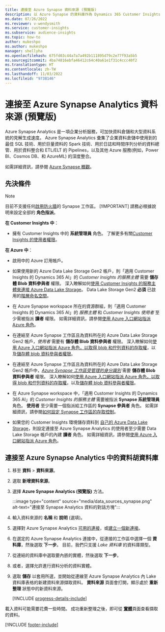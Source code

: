```yaml
---
title: 連接至 Azure Synapse 資料來源 (預覽版)
description: 以 Azure Synapse 的資料庫作為 Dynamics 365 Customer Insights 的資料來源。
ms.date: 07/26/2022
ms.reviewer: v-wendysmith
ms.service: customer-insights
ms.subservice: audience-insights
ms.topic: how-to
author: mukeshpo
ms.author: mukeshpo
manager: shellyha
ms.openlocfilehash: 675fd03c44a7a7a492b111895d79c2e77f93a5b5
ms.sourcegitcommit: 4ba74816ebfa46412c64c40a61e1f31c4ccc40f2
ms.translationtype: HT
ms.contentlocale: zh-TW
ms.lasthandoff: 11/03/2022
ms.locfileid: "9738146"
---
```

# <a name="connect-an-azure-synapse-analytics-data-source-preview"></a>連接至 Azure Synapse Analytics 資料來源 (預覽版)

Azure Synapse Analytics 是一項企業分析服務，可加快資料倉儲和大型資料系統的見解生成速度。 Azure Synapse Analytics 彙集了企業資料倉儲中使用到的最佳 SQL 技術、用於巨量資料的 Spark 技術、用於日誌和時間序列分析的資料總管、用於資料整合和 ETL/ELT 的 Pipelines，以及其他 Azure 服務(例如，Power BI、Cosmos DB、和 AzureML) 的深度整合。

如需詳細資訊，請參閱 [Azure Synapse 概觀](/azure/synapse-analytics/overview-what-is)。

## <a name="prerequisites"></a>先決條件

> [!NOTE]
> 目前不支援任何[啟用防火牆](/azure/synapse-analytics/security/synapse-workspace-ip-firewall)的 Synapse 工作區。
> [!IMPORTANT]
> 請務必根據說明來設定全部的 **角色指派**。  

**在 Customer Insights 中**：

* 擁有 Customer Insights 中的 **系統管理員** 角色。 了解更多有關[Customer Insights 的使用者權限](permissions.md#add-users)。

**在 Azure 中**：

- 啟用中的 Azure 訂用帳戶。

- 如果使用新的 Azure Data Lake Storage Gen2 帳戶，則「適用 Customer Insights 的 Dynamics 365 AI」的 *Customer Insights 的服務主體* 需要 **儲存體 Blob 資料參與者** 權限。 深入瞭解如何[使用 Customer Insights 的服務主體來連接 Azure Data Lake Storage](connect-service-principal.md)。 Data Lake Storage Gen2 **必須** 已啟用的[階層命名空間](/azure/storage/blobs/data-lake-storage-namespace)。

- 在 Azure Synapse workspace 所在的資源群組，則「適用 Customer Insights 的 Dynamics 365 AI」的 *服務主體* 和 *Customer Insights 使用者* 至少需被指派 **讀者** 權限。 如需詳細資訊，請參閱[使用 Azure 入口網站指派 Azure 角色](/azure/role-based-access-control/role-assignments-portal)。

- 在連結至 Azure Synapse 工作區且為資料所在的 Azure Data Lake Storage Gen2 帳戶，*使用者* 需要有 **儲存體 Blob 資料參與者** 權限。 深入瞭解如何[使用 Azure 入口網站指派 Azure 角色，以取得 blob 和佇列資料的存取權](/azure/storage/common/storage-auth-aad-rbac-portal)，以及[儲存體 blob 資料參與者權限](/azure/role-based-access-control/built-in-roles#storage-blob-data-contributor)。

- 在連結至 Azure Synapse 工作區且為資料所在的 Azure Data Lake Storage Gen2 帳戶中，*[Azure Synapse 工作區受管理的身分識別](/azure/synapse-analytics/security/synapse-workspace-managed-identity)* 需要 **儲存體 Blob 資料參與者** 權限。 深入瞭解如何[使用 Azure 入口網站指派 Azure 角色，以取得 blob 和佇列資料的存取權](/azure/storage/common/storage-auth-aad-rbac-portal)，以及[儲存體 blob 資料參與者權限](/azure/role-based-access-control/built-in-roles#storage-blob-data-contributor)。

- 在 Azure Synapse workspace 中，「適用 Customer Insights 的 Dynamics 365 AI」的 *Customer Insights 的服務主體* 需要被指派 **Synapse 系統管理員** 角色。 **使用者** 至少需要一個指派給工作區的 **Synapse 參與者** 角色。 如需詳細資訊，請參閱[如何設定 Synapse 工作區的存取控制](/azure/synapse-analytics/security/how-to-set-up-access-control)。

- 如果您的 Customer Insights 環境儲存資料到 [自己的 Azure Data Lake Storage](own-data-lake-storage.md)，則設定連接至 Azure Synapse Analytics 的使用者至少需要 Data Lake Storage 帳戶的內建 **讀者** 角色。 如需詳細資訊，請參閱[使用 Azure 入口網站指派 Azure 角色](/azure/role-based-access-control/role-assignments-portal)。

## <a name="connect-to-the-data-lake-database-in-azure-synapse-analytics"></a>連接至 Azure Synapse Analytics 中的資料胡資料庫

1. 移至 **資料** > **資料來源**。

1. 選取 **新增資料來源**。

1. 選擇 **Azure Synapse Analytics (預覽版)** 方法。

   :::image type="content" source="media/data_sources_synapse.png" alt-text="連接至 Synapse Analytics 資料的對話方塊":::
  
1. 輸入資料來源的 **名稱** 和 **說明** (選填)。

1. 選擇對 Azure Synapse Analytics [可用的連接](connections.md)，或[建立一個新連接](export-azure-synapse-analytics.md#set-up-connection-to-azure-synapse)。

1. 在選定的 Azure Synapse Analytics 連接中，從連接的工作區中選擇一個 **資料庫**，然後選取 **下一步**。 目前，我們只支援 *Lake 資料庫* 的資料庫類型。

1. 從連結的資料庫中選取要內嵌的實體，然後選取 **下一步**。

1. 或者，選擇允許進行資料分析的資料實體。

1. 選取 **儲存** 以套用所選，並開始從連線至 Azure Synapse Analytics 內 Lake 資料庫表格的新建資料來源擷取資料。 **資料來源** 頁面會打開，顯示處於 **重新整理** 狀態中的新資料來源。

   [!INCLUDE [progress-details-include](includes/progress-details-pane.md)]

載入資料可能需要花費一些時間。 成功重新整理之後，即可從 [**實體**](entities.md)頁面查看擷取的資料。

[!INCLUDE [footer-include](includes/footer-banner.md)]
